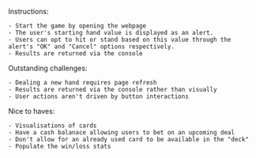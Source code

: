 Instructions:

	- Start the game by opening the webpage
	- The user's starting hand value is displayed as an alert.
	- Users can opt to hit or stand based on this value through the alert's "OK" and "Cancel" options respectively.
	- Results are returned via the console



Outstanding challenges:


	- Dealing a new hand requires page refresh
	- Results are returned via the console rather than visually
	- User actions aren't driven by button interactions


Nice to haves:

	- Visualisations of cards
	- Have a cash balanace allowing users to bet on an upcoming deal
	- Don't allow for an already used card to be available in the "deck"
	- Populate the win/loss stats